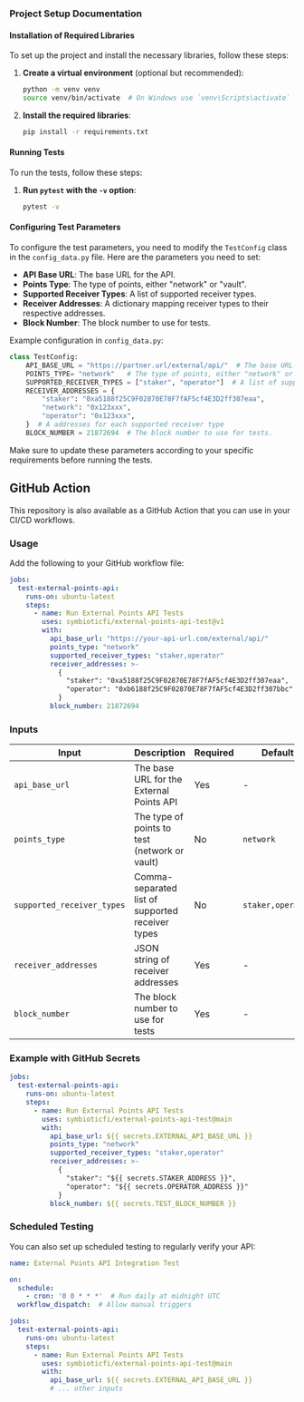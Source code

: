 ### Project Setup Documentation

#### Installation of Required Libraries

To set up the project and install the necessary libraries, follow these steps:

1. **Create a virtual environment** (optional but recommended):
   ```sh
   python -m venv venv
   source venv/bin/activate  # On Windows use `venv\Scripts\activate`
   ```

2. **Install the required libraries**:
   ```sh
   pip install -r requirements.txt
   ```

#### Running Tests

To run the tests, follow these steps:

1. **Run `pytest` with the `-v` option**:
   ```sh
   pytest -v
   ```

#### Configuring Test Parameters

To configure the test parameters, you need to modify the `TestConfig` class in the `config_data.py` file. Here are the parameters you need to set:

- **API Base URL**: The base URL for the API.
- **Points Type**: The type of points, either "network" or "vault".
- **Supported Receiver Types**: A list of supported receiver types.
- **Receiver Addresses**: A dictionary mapping receiver types to their respective addresses.
- **Block Number**: The block number to use for tests.

Example configuration in `config_data.py`:
```python
class TestConfig:
    API_BASE_URL = "https://partner.url/external/api/"  # The base URL for the API.
    POINTS_TYPE= "network"   # The type of points, either "network" or "vault".
    SUPPORTED_RECEIVER_TYPES = ["staker", "operator"]  # A list of supported receiver types. ["staker", "network", "operator"]
    RECEIVER_ADDRESSES = {
        "staker": "0xa5188f25C9F02870E78F7fAF5cf4E3D2ff307eaa",
        "network": "0x123xxx",
        "operator": "0x123xxx",
    }  # A addresses for each supported receiver type
    BLOCK_NUMBER = 21872694  # The block number to use for tests.
```

Make sure to update these parameters according to your specific requirements before running the tests.

## GitHub Action

This repository is also available as a GitHub Action that you can use in your CI/CD workflows.

### Usage

Add the following to your GitHub workflow file:

```yaml
jobs:
  test-external-points-api:
    runs-on: ubuntu-latest
    steps:
      - name: Run External Points API Tests
        uses: symbioticfi/external-points-api-test@v1
        with:
          api_base_url: "https://your-api-url.com/external/api/"
          points_type: "network"
          supported_receiver_types: "staker,operator"
          receiver_addresses: >-
            {
              "staker": "0xa5188f25C9F02870E78F7fAF5cf4E3D2ff307eaa",
              "operator": "0xb6188f25C9F02870E78F7fAF5cf4E3D2ff307bbc"
            }
          block_number: 21872694
```

### Inputs

| Input | Description | Required | Default |
|-------|-------------|----------|---------|
| `api_base_url` | The base URL for the External Points API | Yes | - |
| `points_type` | The type of points to test (network or vault) | No | `network` |
| `supported_receiver_types` | Comma-separated list of supported receiver types | No | `staker,operator` |
| `receiver_addresses` | JSON string of receiver addresses | Yes | - |
| `block_number` | The block number to use for tests | Yes | - |

### Example with GitHub Secrets

```yaml
jobs:
  test-external-points-api:
    runs-on: ubuntu-latest
    steps:
      - name: Run External Points API Tests
        uses: symbioticfi/external-points-api-test@main
        with:
          api_base_url: ${{ secrets.EXTERNAL_API_BASE_URL }}
          points_type: "network"
          supported_receiver_types: "staker,operator"
          receiver_addresses: >-
            {
              "staker": "${{ secrets.STAKER_ADDRESS }}",
              "operator": "${{ secrets.OPERATOR_ADDRESS }}"
            }
          block_number: ${{ secrets.TEST_BLOCK_NUMBER }}
```

### Scheduled Testing

You can also set up scheduled testing to regularly verify your API:

```yaml
name: External Points API Integration Test

on:
  schedule:
    - cron: '0 0 * * *'  # Run daily at midnight UTC
  workflow_dispatch:  # Allow manual triggers

jobs:
  test-external-points-api:
    runs-on: ubuntu-latest
    steps:
      - name: Run External Points API Tests
        uses: symbioticfi/external-points-api-test@main
        with:
          api_base_url: ${{ secrets.EXTERNAL_API_BASE_URL }}
          # ... other inputs
```